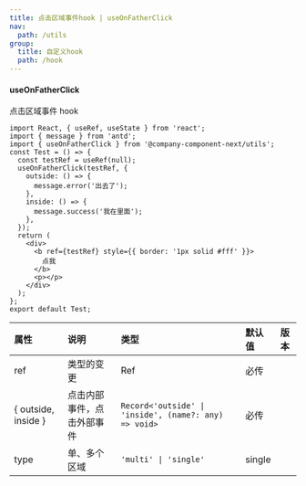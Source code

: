 ```yaml
---
title: 点击区域事件hook | useOnFatherClick
nav:
  path: /utils
group:
  title: 自定义hook
  path: /hook
---
```


#### useOnFatherClick

点击区域事件 hook

```tsx
import React, { useRef, useState } from 'react';
import { message } from 'antd';
import { useOnFatherClick } from '@company-component-next/utils';
const Test = () => {
  const testRef = useRef(null);
  useOnFatherClick(testRef, {
    outside: () => {
      message.error('出去了');
    },
    inside: () => {
      message.success('我在里面');
    },
  });
  return (
    <div>
      <b ref={testRef} style={{ border: '1px solid #fff' }}>
        点我
      </b>
      <p></p>
    </div>
  );
};
export default Test;
```

| 属性                | 说明                       | 类型                                                  | 默认值 | 版本 |
| :------------------ | :------------------------- | :---------------------------------------------------- | :----- | :--- |
| ref                 | 类型的变更                 | Ref                                                   | 必传   |      |
| { outside, inside } | 点击内部事件，点击外部事件 | `Record<'outside' \| 'inside', (name?: any) => void>` | 必传   |      |
| type                | 单、多个区域               | `'multi' \| 'single'`                                 | single |      |

